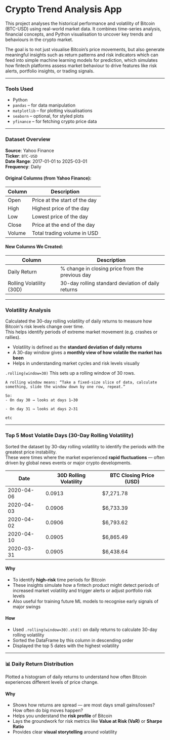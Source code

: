# Crypto Trend Analysis App

This project analyses the historical performance and volatility of Bitcoin (BTC-USD) using real-world market data. It combines time-series analysis, financial concepts, and Python visualisation to uncover key trends and behaviours in the crypto market. 

The goal is to not just visualise Bitcoin’s price movements, but also generate meaningful insights such as return patterns and risk indicators which can feed into simple machine learning models for prediction, which simulates how fintech platforms assess market behaviour to drive features like risk alerts, portfolio insights, or trading signals.

---

### Tools Used

- Python
- `pandas` – for data manipulation
- `matplotlib` – for plotting visualisations
- `seaborn` – optional, for styled plots
- `yfinance` – for fetching crypto price data

---

### Dataset Overview

**Source**: Yahoo Finance  
**Ticker**: `BTC-USD`  
**Date Range**: 2017-01-01 to 2025-03-01  
**Frequency**: Daily

#### Original Columns (from Yahoo Finance):

| Column | Description |
|--------|-------------|
| Open   | Price at the start of the day |
| High   | Highest price of the day |
| Low    | Lowest price of the day |
| Close  | Price at the end of the day |
| Volume | Total trading volume in USD |

#### New Columns We Created:

| Column                   | Description |
|--------------------------|-------------|
| Daily Return             | % change in closing price from the previous day |
| Rolling Volatility (30D) | 30-day rolling standard deviation of daily returns |

---

### Volatility Analysis

Calculated the 30-day rolling volatility of daily returns to measure how Bitcoin's risk levels change over time.  
This helps identify periods of extreme market movement (e.g. crashes or rallies).

- Volatility is defined as the **standard deviation of daily returns**
- A 30-day window gives a **monthly view of how volatile the market has been**
- Helps in understanding market cycles and risk levels visually


`.rolling(window=30)` This sets up a rolling window of 30 rows.
```
A rolling window means: “Take a fixed-size slice of data, calculate something, slide the window down by one row, repeat.”

So:
- On day 30 → looks at days 1–30

- On day 31 → looks at days 2–31

etc
```

---

### Top 5 Most Volatile Days (30-Day Rolling Volatility)

Sorted the dataset by 30-day rolling volatility to identify the periods with the greatest price instability.  
These were times where the market experienced **rapid fluctuations** — often driven by global news events or major crypto developments.

| Date       | 30D Rolling Volatility | BTC Closing Price (USD) |
|------------|------------------------|--------------------------|
| 2020-04-06 | 0.0913                 | $7,271.78                |
| 2020-04-03 | 0.0906                 | $6,733.39                |
| 2020-04-02 | 0.0906                 | $6,793.62                |
| 2020-04-10 | 0.0905                 | $6,865.49                |
| 2020-03-31 | 0.0905                 | $6,438.64                |

#### Why
- To identify **high-risk** time periods for Bitcoin
- These insights simulate how a fintech product might detect periods of increased market volatility and trigger alerts or adjust portfolio risk levels
- Also useful for training future ML models to recognise early signals of major swings

#### How
- Used `.rolling(window=30).std()` on daily returns to calculate 30-day rolling volatility
- Sorted the DataFrame by this column in descending order
- Displayed the top 5 dates with the highest volatility

---

### 📊 Daily Return Distribution

Plotted a histogram of daily returns to understand how often Bitcoin experiences different levels of price change.

#### Why
- Shows how returns are spread — are most days small gains/losses? How often do big moves happen?
- Helps you understand the **risk profile** of Bitcoin
- Lays the groundwork for risk metrics like **Value at Risk (VaR)** or **Sharpe Ratio**
- Provides clear **visual storytelling** around volatility
